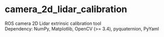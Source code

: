 # camera_2d_lidar_calibration
ROS camera 2D Lidar extrinsic calibration tool<br/>
Dependency: NumPy, Matplotlib, OpenCV (>= 3.4), pyquaternion, PyYaml
